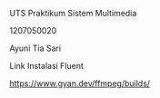 UTS Praktikum Sistem Multimedia

1207050020

Ayuni Tia Sari


Link Instalasi Fluent

https://www.gyan.dev/ffmpeg/builds/

